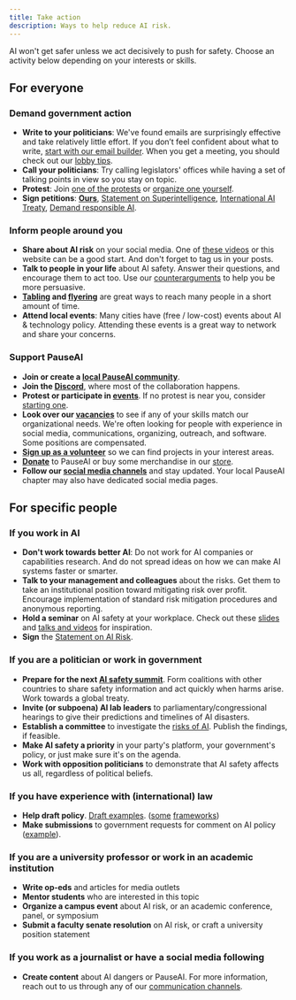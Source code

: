 ```yaml
---
title: Take action
description: Ways to help reduce AI risk.
---
```


AI won't get safer unless we act decisively to push for safety.
Choose an activity below depending on your interests or skills.

## For everyone

### Demand government action

- **Write to your politicians**: We've found emails are surprisingly effective and take relatively little effort. If you don’t feel confident about what to write, [start with our email builder](/email-builder). When you get a meeting, you should check out our [lobby tips](/lobby-tips).
- **Call your politicians**: Try calling legislators' offices while having a set of talking points in view so you stay on topic.
- **Protest**: Join [one of the protests](https://pauseai.info/protests) or [organize one yourself](https://pauseai.info/organizing-a-protest).
- **Sign petitions**: [**Ours**](/statement), [Statement on Superintelligence](https://superintelligence-statement.org/), [International AI Treaty](https://aitreaty.org), [Demand responsible AI](https://www.change.org/p/artificial-intelligence-time-is-running-out-for-responsible-ai-development-91f0a02c-130a-46e1-9e55-70d6b274f4df).

### Inform people around you

- **Share about AI risk** on your social media. One of [these videos](https://www.youtube.com/watch?v=xBqU1QxCao8&list=PLI46NoubGtIJa0JVCBR-9CayxCOmU0EJt) or this website can be a good start. And don't forget to tag us in your posts.
- **Talk to people in your life** about AI safety. Answer their questions, and encourage them to act too. Use our [counterarguments](/counterarguments) to help you be more persuasive.
- **[Tabling](/tabling) and [flyering](/flyering)** are great ways to reach many people in a short amount of time.
- **Attend local events**: Many cities have (free / low-cost) events about AI & technology policy. Attending these events is a great way to network and share your concerns.

### Support PauseAI

- **Join or create a [local PauseAI community](/communities)**.
- **Join the [Discord](https://discord.gg/T3YrWUJsJ5)**, where most of the collaboration happens.
- **Protest or participate in [events](/events)**. If no protest is near you, consider [starting one](/organizing-a-protest).
- **Look over our [vacancies](/vacancies)** to see if any of your skills match our organizational needs. We're often looking for people with experience in social media, communications, organizing, outreach, and software. Some positions are compensated.
- **[Sign up as a volunteer](/join)** so we can find projects in your interest areas.
- **[Donate](/donate)** to PauseAI or buy some merchandise in our [store](https://pauseai-shop.fourthwall.com/).
- **Follow our [social media channels](https://linktr.ee/pauseai)** and stay updated. Your local PauseAI chapter may also have dedicated social media pages.

## For specific people

### If you work in AI

- **Don't work towards better AI**: Do not work for AI companies or capabilities research. And do not spread ideas on how we can make AI systems faster or smarter.
- **Talk to your management and colleagues** about the risks. Get them to take an institutional position toward mitigating risk over profit. Encourage implementation of standard risk mitigation procedures and anonymous reporting.
- **Hold a seminar** on AI safety at your workplace. Check out these [slides](https://drive.google.com/drive/u/1/folders/1p9VtopzMV6Xpk4p6EGYUTna4fLE6G8hd) and [talks and videos](https://www.youtube.com/playlist?list=PLI46NoubGtIJa0JVCBR-9CayxCOmU0EJt) for inspiration.
- **Sign** the [Statement on AI Risk](https://www.safe.ai/statement-on-ai-risk).

### If you are a politician or work in government

- **Prepare for the next [AI safety summit](/summit)**. Form coalitions with other countries to share safety information and act quickly when harms arise. Work towards a global treaty.
- **Invite (or subpoena) AI lab leaders** to parliamentary/congressional hearings to give their predictions and timelines of AI disasters.
- **Establish a committee** to investigate the [risks of AI](/risks). Publish the findings, if feasible.
- **Make AI safety a priority** in your party's platform, your government's policy, or just make sure it's on the agenda.
- **Work with opposition politicians** to demonstrate that AI safety affects us all, regardless of political beliefs.

### If you have experience with (international) law

- **Help draft policy**. [Draft examples](https://www.campaignforaisafety.org/celebrating-the-winners-law-student-moratorium-treaty-competition/). ([some](https://futureoflife.org/wp-content/uploads/2023/04/FLI_Policymaking_In_The_Pause.pdf) [frameworks](https://www.openphilanthropy.org/research/12-tentative-ideas-for-us-ai-policy/))
- **Make submissions** to government requests for comment on AI policy ([example](https://ntia.gov/issues/artificial-intelligence/request-for-comments)).

### If you are a university professor or work in an academic institution

- **Write op-eds** and articles for media outlets
- **Mentor students** who are interested in this topic
- **Organize a campus event** about AI risk, or an academic conference, panel, or symposium
- **Submit a faculty senate resolution** on AI risk, or craft a university position statement

### If you work as a journalist or have a social media following

- **Create content** about AI dangers or PauseAI. For more information, reach out to us through any of our [communication channels](/faq#do-you-have-social-media).
